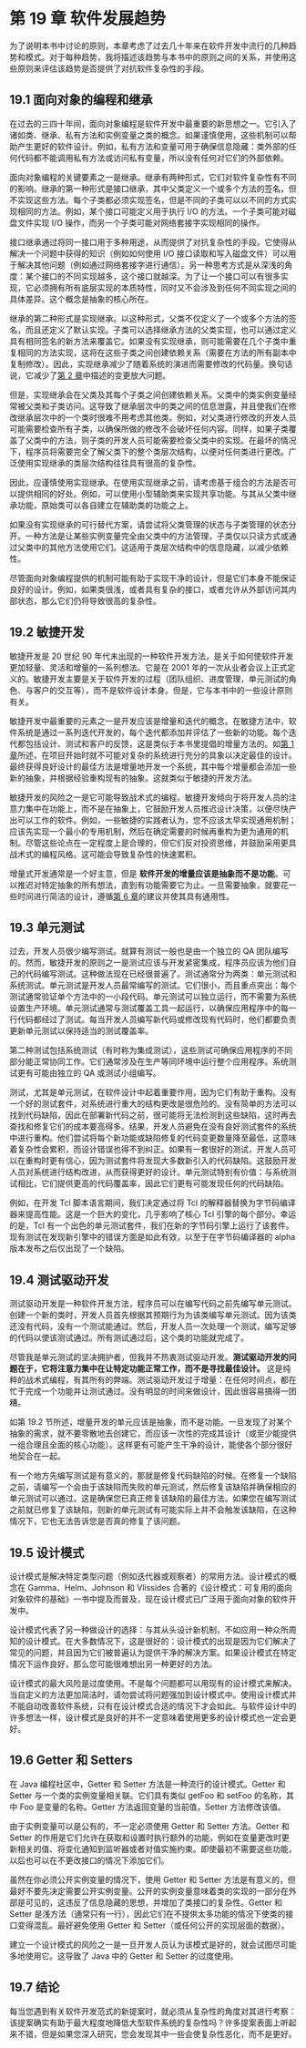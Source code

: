 # 第 19 章 软件发展趋势

为了说明本书中讨论的原则，本章考虑了过去几十年来在软件开发中流行的几种趋势和模式。对于每种趋势，我将描述该趋势与本书中的原则之间的关系，并使用这些原则来评估该趋势是否提供了对抗软件复杂性的手段。

## 19.1 面向对象的编程和继承

在过去的三四十年间，面向对象编程是软件开发中最重要的新思想之一。它引入了诸如类、继承、私有方法和实例变量之类的概念。如果谨慎使用，这些机制可以帮助产生更好的软件设计。例如，私有方法和变量可用于确保信息隐藏：类外部的任何代码都不能调用私有方法或访问私有变量，所以没有任何对它们的外部依赖。

面向对象编程的关键要素之一是继承。继承有两种形式，它们对软件复杂性有不同的影响。继承的第一种形式是接口继承，其中父类定义一个或多个方法的签名，但不实现这些方法。每个子类都必须实现签名，但是不同的子类可以以不同的方式实现相同的方法。例如，某个接口可能定义用于执行 I/O 的方法。一个子类可能对磁盘文件实现 I/O 操作，而另一个子类可能对网络套接字实现相同的操作。

接口继承通过将同一接口用于多种用途，从而提供了对抗复杂性的手段。它使得从解决一个问题中获得的知识（例如如何使用 I/O 接口读取和写入磁盘文件）可以用于解决其他问题（例如通过网络套接字进行通信）。另一种思考方式是从深浅的角度：某个接口的不同实现越多，这个接口就越深。为了让一个接口可以有很多实现，它必须拥有所有底层实现的本质特性，同时又不会涉及到任何不同实现之间的具体差异。这个概念是抽象的核心所在。

继承的第二种形式是实现继承。以这种形式，父类不仅定义了一个或多个方法的签名，而且还定义了默认实现。子类可以选择继承方法的父类实现，也可以通过定义具有相同签名的新方法来覆盖它。如果没有实现继承，则可能需要在几个子类中重复相同的方法实现，这将在这些子类之间创建依赖关系（需要在方法的所有副本中复制修改）。因此，实现继承减少了随着系统的演进而需要修改的代码量。换句话说，它减少了[第 2 章](ch02.md)中描述的变更放大问题。

但是，实现继承会在父类及其每个子类之间创建依赖关系。父类中的类实例变量经常被父类和子类访问。这导致了继承层次中的类之间的信息泄露，并且使我们在修改继承层次中的一个类时很难不用考虑其他类。例如，对父类进行修改的开发人员可能需要检查所有子类，以确保所做的修改不会破坏任何内容。同样，如果子类覆盖了父类中的方法，则子类的开发人员可能需要检查父类中的实现。在最坏的情况下，程序员将需要完全了解父类下的整个类层次结构，以便对任何类进行更改。广泛使用实现继承的类层次结构往往具有很高的复杂性。

因此，应谨慎使用实现继承。在使用实现继承之前，请考虑基于组合的方法是否可以提供相同的好处。例如，可以使用小型辅助类来实现共享功能。与其从父类中继承功能，原始类可以各自建立在辅助类的功能之上。

如果没有实现继承的可行替代方案，请尝试将父类管理的状态与子类管理的状态分开。一种方法是让某些实例变量完全由父类中的方法管理，子类仅以只读方式或通过父类中的其他方法使用它们。这适用于类层次结构中的信息隐藏，以减少依赖性。

尽管面向对象编程提供的机制可能有助于实现干净的设计，但是它们本身不能保证良好的设计。例如，如果类很浅，或者具有复杂的接口，或者允许从外部访问其内部状态，那么它们仍将导致很高的复杂性。

## 19.2 敏捷开发

敏捷开发是 20 世纪 90 年代末出现的一种软件开发方法，是关于如何使软件开发更加轻量、灵活和增量的一系列想法。它是在 2001 年的一次从业者会议上正式定义的。敏捷开发主要是关于软件开发的过程（团队组织、进度管理，单元测试的角色、与客户的交互等），而不是软件设计本身。但是，它与本书中的一些设计原则有关。

敏捷开发中最重要的元素之一是开发应该是增量和迭代的概念。在敏捷方法中，软件系统是通过一系列迭代开发的，每个迭代都添加并评估了一些新的功能。每个迭代都包括设计、测试和客户的反馈，这是类似于本书里提倡的增量方法的。如[第 1 章](ch01.md)所述，在项目开始时就不可能对复杂的系统进行充分的具象以决定最佳的设计。最终获得良好设计的最佳方法是增量地开发一个系统，其中每个增量都会添加一些新的抽象，并根据经验重构现有的抽象。这就类似于敏捷的开发方法。

敏捷开发的风险之一是它可能导致战术式的编程。敏捷开发倾向于将开发人员的注意力集中在功能上，而不是在抽象上，它鼓励开发人员推迟设计决策，以便尽快产出可以工作的软件。例如，一些敏捷的实践者认为，您不应该太早实现通用机制；应该先实现一个最小的专用机制，然后在确定需要的时候再重构为更为通用的机制。尽管这些论点在一定程度上是合理的，但它们反对投资思维，并鼓励采用更具战术式的编程风格。这可能会导致复杂性的快速累积。

增量式开发通常是一个好主意，但是 **软件开发的增量应该是抽象而不是功能**。可以推迟对特定抽象的所有想法，直到有功能需要它为止。一旦需要抽象，就要花一些时间进行简洁的设计，遵循[第 6 章](ch06.md)的建议并使其具有通用性。

## 19.3 单元测试

过去，开发人员很少编写测试。就算有测试一般也是由一个独立的 QA 团队编写的。然而，敏捷开发的原则之一是测试应该与开发紧密集成，程序员应该为他们自己的代码编写测试。这种做法现在已经很普遍了。测试通常分为两类：单元测试和系统测试。单元测试是开发人员最常编写的测试。它们很小，而且重点突出：每个测试通常验证单个方法中的一小段代码。单元测试可以独立运行，而不需要为系统设置生产环境。单元测试通常与测试覆盖工具一起运行，以确保应用程序中的每一行代码都经过了测试。每当开发人员编写新代码或修改现有代码时，他们都要负责更新单元测试以保持适当的测试覆盖率。

第二种测试包括系统测试（有时称为集成测试），这些测试可确保应用程序的不同部分能正常协同工作。它们通常涉及在生产等同环境中运行整个应用程序。系统测试更有可能由独立的 QA 或测试小组编写。

测试，尤其是单元测试，在软件设计中起着重要作用，因为它们有助于重构。没有一个好的测试套件，对系统进行重大的结构更改是很危险的。没有简单的方法可以找到代码缺陷，因此在部署新代码之前，很可能将无法检测到这些缺陷，这时再去查找和修复它们的成本要高得多。结果，开发人员避免在没有良好测试套件的系统中进行重构。他们尝试将每个新功能或缺陷修复的代码变更数量降至最低，这意味着复杂性会累积，而设计错误也得不到纠正。如果有一套很好的测试，开发人员可以在重构时更有信心，因为测试套件将发现大多数新引入的代码缺陷。这鼓励开发人员对系统进行结构改进，从而获得更好的设计。单元测试特别有价值：与系统测试相比，它们提供更高的代码覆盖率，因此它们更有可能发现任何的代码缺陷。

例如，在开发 Tcl 脚本语言期间，我们决定通过将 Tcl 的解释器替换为字节码编译器来提高性能。这是一个巨大的变化，几乎影响了核心 Tcl 引擎的每个部分。幸运的是，Tcl 有一个出色的单元测试套件，我们在新的字节码引擎上运行了该套件。现有测试在发现新引擎中的错误方面是如此有效，以至于在字节码编译器的 alpha 版本发布之后仅出现了一个缺陷。

## 19.4 测试驱动开发

测试驱动开发是一种软件开发方法，程序员可以在编写代码之前先编写单元测试。创建一个新的类时，开发人员首先根据其预期行为为该类编写单元测试。因为该类还没有代码，没有一个测试能通过。然后，开发人员一次处理一个测试，编写足够的代码以使该测试通过。所有测试通过后，这个类的功能就完成了。

尽管我是单元测试的坚决拥护者，但我并不热衷测试驱动开发。**测试驱动开发的问题在于，它将注意力集中在让特定功能正常工作，而不是寻找最佳设计。** 这是纯粹的战术式编程，有其所有的弊端。测试驱动开发过于增量：在任何时间点，都在忙于完成一个功能并让测试通过。没有明显的时间来做设计，因此很容易搞得一团糟。

如第 19.2 节所述，增量开发的单元应该是抽象，而不是功能。一旦发现了对某个抽象的需求，就不要零散地去创建它，而应该一次性的完成其设计（或至少能提供一组合理且全面的核心功能）。这样更有可能产生干净的设计，能使各个部分很好地契合在一起。

有一个地方先编写测试是有意义的，那就是修复代码缺陷的时候。在修复一个缺陷之前，请编写一个会由于该缺陷而失败的单元测试，然后修复该缺陷并确保相应的单元测试可以通过。这是确保您已真正修复该缺陷的最佳方法。如果您在编写测试之前就已修复了该缺陷，则新的单元测试有可能实际上并不会触发该缺陷，在这种情况下，它也无法告诉您是否真的修复了该问题。

## 19.5 设计模式

设计模式是解决特定类型问题（例如迭代器或观察者）的常用方法。设计模式的概念在 Gamma、Helm、Johnson 和 Vlissides 合著的《设计模式：可复用的面向对象软件的基础》一书中提及而普及，现在设计模式已广泛用于面向对象的软件开发中。

设计模式代表了另一种做设计的选择：与其从头设计新机制，不如应用一种众所周知的设计模式。在大多数情况下，这是很好的：设计模式的出现是因为它们解决了常见的问题，并且因为它们被普遍认为提供干净的解决方案。如果设计模式在特定情况下运作良好，那么您可能很难想出另一种更好的方法。

设计模式的最大风险是过度使用。不是每个问题都可以用现有的设计模式来解决。当自定义的方法更加简洁时，请勿尝试将问题强加到设计模式中。使用设计模式并不能自动改善软件系统，只有在设计模式合适的情况下才会如此。与软件设计中的许多想法一样，设计模式是良好的并不一定意味着使用更多的设计模式也一定会更好。

## 19.6 Getter 和 Setters

在 Java 编程社区中，Getter 和 Setter 方法是一种流行的设计模式。Getter 和 Setter 与一个类的实例变量相关联。它们具有类似 getFoo 和 setFoo 的名称，其中 Foo 是变量的名称。Getter 方法返回变量的当前值，Setter 方法修改该值。

由于实例变量可以是公有的，不一定必须使用 Getter 和 Setter 方法。Getter 和 Setter 的作用是它们允许在获取和设置时执行额外的功能，例如在变量更改时更新相关的值、将变化通知到监听器或者对值实施约束。即使最初不需要这些功能，以后也可以在不更改接口的情况下添加它们。

虽然在你必须公开实例变量的情况下，使用 Getter 和 Setter 方法是有意义的，但最好不要先决定需要公开实例变量。公开的实例变量意味着类的实现的一部分在外部是可见的，这违反了信息隐藏的思想，并增加了类接口的复杂性。Getter 和 Setter 是浅方法（通常只有一行），因此它们在不提供太多功能的情况下使类的接口变得混乱。最好避免使用 Getter 和 Setter（或任何公开的实现层面的数据）。

建立一个设计模式的风险之一是一旦开发人员认为该模式是好的，就会试图尽可能多地使用它。这导致了 Java 中的 Getter 和 Setter 的过度使用。

## 19.7 结论

每当您遇到有关软件开发范式的新提案时，就必须从复杂性的角度对其进行考察：该提案确实有助于最大程度地降低大型软件系统的复杂性吗？许多提案表面上听起来不错，但是如果您深入研究，您会发现其中一些会使复杂性恶化，而不是更好。
